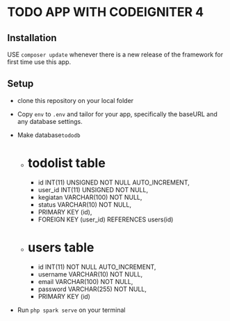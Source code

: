# TODO APP WITH CODEIGNITER 4

## Installation

USE `composer update` whenever
there is a new release of the framework for first time use this app.


## Setup
- clone this repository on your local folder
- Copy `env` to `.env` and tailor for your app, specifically the baseURL
and any database settings.
- Make database`tododb`
  - # todolist table
    - id INT(11) UNSIGNED NOT NULL AUTO_INCREMENT,
    - user_id INT(11) UNSIGNED NOT NULL,
    - kegiatan VARCHAR(100) NOT NULL,
    - status VARCHAR(10) NOT NULL,
    - PRIMARY KEY (id),
    - FOREIGN KEY (user_id) REFERENCES users(id)
  - # users table
    - id INT(11) NOT NULL AUTO_INCREMENT,
    - username VARCHAR(10) NOT NULL,
    - email VARCHAR(100) NOT NULL,
    - password VARCHAR(255) NOT NULL,
    - PRIMARY KEY (id)
      
- Run `php spark serve` on your terminal

